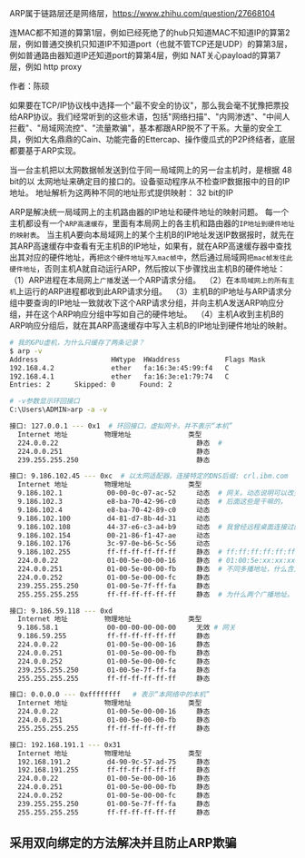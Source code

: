 

ARP属于链路层还是网络层，https://www.zhihu.com/question/27668104

连MAC都不知道的算第1层，例如已经死绝了的hub只知道MAC不知道IP的算第2层，例如普通交换机只知道IP不知道port（也就不管TCP还是UDP）的算第3层，例如普通路由器知道IP还知道port的算第4层，例如 NAT关心payload的算第7层，例如 http proxy

作者：陈硕



如果要在TCP/IP协议栈中选择一个"最不安全的协议"，那么我会毫不犹豫把票投给ARP协议。我们经常听到的这些术语，包括"网络扫描"、"内网渗透"、"中间人拦截"、"局域网流控"、"流量欺骗"，基本都跟ARP脱不了干系。大量的安全工具，例如大名鼎鼎的Cain、功能完备的Ettercap、操作傻瓜式的P2P终结者，底层都要基于ARP实现。




当一台主机把以太网数据帧发送到位于同一局域网上的另一台主机时，是根据 48 bit的以
太网地址来确定目的接口的。设备驱动程序从不检查IP数据报中的目的IP地址。
地址解析为这两种不同的地址形式提供映射： 32 bit的IP




ARP是解决统一局域网上的主机路由器的IP地址和硬件地址的映射问题。
每一个主机都设有一个`ARP高速缓存`，里面有本局网上的各主机和路由器的`IP地址到硬件地址的映射表`。
当主机A要向本局域网上的某个主机B的IP地址发送IP数据报时，就先在其ARP高速缓存中查看有无主机B的IP地址，如果有，就在ARP高速缓存器中查找出其对应的硬件地址，再`把这个硬件地址写入mac帧中`，然后通过局域网`把mac帧发往此硬件地址`，否则主机A就自动运行ARP，然后按以下步骤找出主机B的硬件地址：
（1）ARP进程在本局网上`广播`发送一个ARP请求分组。 
（2）在`本局域网上的所有主机`上运行的ARP进程都收到此ARP请求分组。 
（3）主机B的IP地址与ARP请求分组中要查询的IP地址一致就收下这个ARP请求分组，并向主机A发送ARP响应分组，并在这个ARP响应分组中写如自己的硬件地址。 
（4）主机A收到主机B的ARP响应分组后，就在其ARP高速缓存中写入主机B的IP地址到硬件地址的映射。


```sh
# 我的GPU虚机，为什么只缓存了两条记录？
$ arp -v
Address                  HWtype  HWaddress           Flags Mask            Iface
192.168.4.2              ether   fa:16:3e:45:99:f4   C                     eth0
192.168.4.1              ether   fa:16:3e:e1:79:74   C                     eth0
Entries: 2      Skipped: 0      Found: 2
```




```sh
# -v参数显示环回接口
C:\Users\ADMIN>arp -a -v

接口: 127.0.0.1 --- 0x1  # 环回接口，虚拟网卡。并不表示“本机”
  Internet 地址         物理地址              类型
  224.0.0.22                                  静态  #
  224.0.0.251                                 静态
  239.255.255.250                             静态

接口: 9.186.102.45 --- 0xc  # 以太网适配器。连接特定的DNS后缀: crl.ibm.com
  Internet 地址         物理地址              类型
  9.186.102.1           00-00-0c-07-ac-52     动态  # 网关。动态说明可以改变。手工绑定之后，就不会受ARP攻击的影响了
  9.186.102.3           e8-ba-70-42-96-c0     动态  # 后面这些是干嘛的，
  9.186.102.4           e8-ba-70-42-89-c0     动态
  9.186.102.100         d4-81-d7-8b-4d-31     动态
  9.186.102.108         44-37-e6-c3-a4-b9     动态  # 我曾经远程桌面连接过的服务器
  9.186.102.154         00-21-86-f1-47-ae     动态
  9.186.102.176         3c-97-0e-b6-5c-56     动态
  9.186.102.255         ff-ff-ff-ff-ff-ff     静态  # ff:ff:ff:ff:ff:ff是广播地址。
  224.0.0.22            01-00-5e-00-00-16     静态  # 01:00:5e:xx:xx:xx是IPv4多播地址
  224.0.0.251           01-00-5e-00-00-fb     静态  # 不同多播地址，什么含义？是代表我的主机曾经连接过这些主机，是吧
  224.0.0.252           01-00-5e-00-00-fc     静态
  239.255.255.250       01-00-5e-7f-ff-fa     静态
  255.255.255.255       ff-ff-ff-ff-ff-ff     静态  # 为什么两个广播地址。

接口: 9.186.59.118 --- 0xd
  Internet 地址         物理地址              类型
  9.186.58.1            00-00-00-00-00-00     无效 # 网关
  9.186.59.255          ff-ff-ff-ff-ff-ff     静态
  224.0.0.22            01-00-5e-00-00-16     静态
  224.0.0.251           01-00-5e-00-00-fb     静态
  224.0.0.252           01-00-5e-00-00-fc     静态
  239.255.255.250       01-00-5e-7f-ff-fa     静态
  255.255.255.255       ff-ff-ff-ff-ff-ff     静态

接口: 0.0.0.0 --- 0xffffffff   # 表示“本网络中的本机”
  Internet 地址         物理地址              类型
  224.0.0.22            01-00-5e-00-00-16     静态
  224.0.0.251           01-00-5e-00-00-fb     静态
  255.255.255.255       ff-ff-ff-ff-ff-ff     静态

接口: 192.168.191.1 --- 0x31
  Internet 地址         物理地址              类型
  192.168.191.2         d4-90-9c-57-ad-75     静态
  192.168.191.255       ff-ff-ff-ff-ff-ff     静态
  224.0.0.22            01-00-5e-00-00-16     静态
  224.0.0.251           01-00-5e-00-00-fb     静态
  224.0.0.252           01-00-5e-00-00-fc     静态
  239.255.255.250       01-00-5e-7f-ff-fa     静态
  255.255.255.255       ff-ff-ff-ff-ff-ff     静态
```


## 采用双向绑定的方法解决并且防止ARP欺骗
